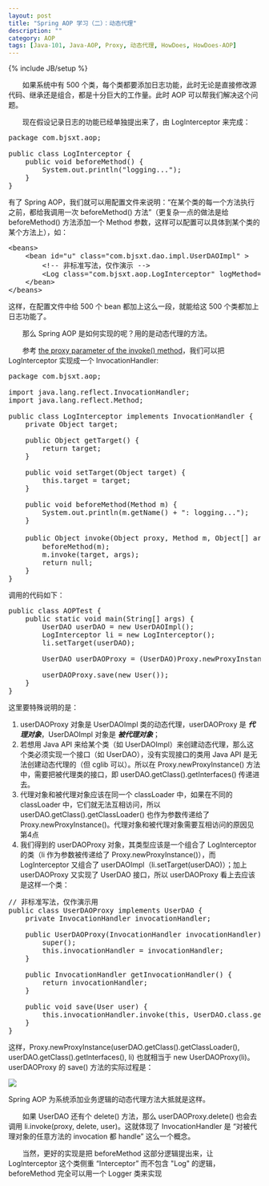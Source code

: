 ```yaml
---
layout: post
title: "Spring AOP 学习（二）：动态代理"
description: ""
category: AOP
tags: [Java-101, Java-AOP, Proxy, 动态代理, HowDoes, HowDoes-AOP]
---
```

{% include JB/setup %}

　　如果系统中有 500 个类，每个类都要添加日志功能，此时无论是直接修改源代码、继承还是组合，都是十分巨大的工作量。此时 AOP 可以帮我们解决这个问题。  

　　现在假设记录日志的功能已经单独提出来了，由 LogInterceptor 来完成：

<pre class="prettyprint linenums">
package com.bjsxt.aop;  
  
public class LogInterceptor {  
	public void beforeMethod() {  
		System.out.println("logging...");  
	}  
}  
</pre>

有了 Spring AOP，我们就可以用配置文件来说明：“在某个类的每一个方法执行之前，都给我调用一次 beforeMethod() 方法”（更复杂一点的做法是给 beforeMethod() 方法添加一个 Method 参数，这样可以配置可以具体到某个类的某个方法上），如：

<pre class="prettyprint linenums">
&lt;beans&gt;  
	&lt;bean id="u" class="com.bjsxt.dao.impl.UserDAOImpl" &gt;  
		&lt;!-- 非标准写法，仅作演示 --&gt;  
		&lt;Log class="com.bjsxt.aop.LogInterceptor" logMethod="beforeMethod" targetMethod="all" /&gt;  
	&lt;/bean&gt;  
&lt;/beans&gt;  
</pre>

这样，在配置文件中给 500 个 bean 都加上这么一段，就能给这 500 个类都加上日志功能了。  

　　那么 Spring AOP 是如何实现的呢？用的是动态代理的方法。  

　　参考 [the proxy parameter of the invoke() method](/java/2009/08/13/proxy-parameter-of-the-invoke-method/)，我们可以把 LogInterceptor 实现成一个 InvocationHandler:

<pre class="prettyprint linenums">
package com.bjsxt.aop;  
  
import java.lang.reflect.InvocationHandler;  
import java.lang.reflect.Method;  
  
public class LogInterceptor implements InvocationHandler {  
	private Object target;  
	  
	public Object getTarget() {  
		return target;  
	}  
  
	public void setTarget(Object target) {  
		this.target = target;  
	}  
  
	public void beforeMethod(Method m) {  
		System.out.println(m.getName() + ": logging...");  
	}  
  
	public Object invoke(Object proxy, Method m, Object[] args)　throws Throwable {  
		beforeMethod(m);  
		m.invoke(target, args);  
		return null;  
	}  
}  
</pre>

调用的代码如下： 

<pre class="prettyprint linenums">
public class AOPTest {  
	public static void main(String[] args) {  
		UserDAO userDAO = new UserDAOImpl();  
		LogInterceptor li = new LogInterceptor();  
		li.setTarget(userDAO);  
		  
		UserDAO userDAOProxy = (UserDAO)Proxy.newProxyInstance(userDAO.getClass().getClassLoader(), userDAO.getClass().getInterfaces(), li);  
		  
		userDAOProxy.save(new User());  
	}  
}  
</pre>

这里要特殊说明的是：

1. userDAOProxy 对象是 UserDAOImpl 类的动态代理，userDAOProxy 是 _**代理对象**_，UserDAOImpl 对象是 _**被代理对象**_；
2. 若想用 Java API 来给某个类（如 UserDAOImpl）来创建动态代理，那么这个类必须实现一个接口（如 UserDAO），没有实现接口的类用 Java API 是无法创建动态代理的（但 cglib 可以）。所以在 Proxy.newProxyInstance() 方法中，需要把被代理类的接口，即 userDAO.getClass().getInterfaces() 传递进去。
3. 代理对象和被代理对象应该在同一个 classLoader 中，如果在不同的 classLoader 中，它们就无法互相访问，所以 userDAO.getClass().getClassLoader() 也作为参数传递给了 Proxy.newProxyInstance()。代理对象和被代理对象需要互相访问的原因见第4点
4. 我们得到的 userDAOProxy 对象，其类型应该是一个组合了 LogInterceptor 的类（li 作为参数被传递给了 Proxy.newProxyInstance()），而 LogInterceptor 又组合了 userDAOImpl（li.setTarget(userDAO)）；加上 userDAOProxy 又实现了 UserDAO 接口，所以 userDAOProxy 看上去应该是这样一个类：

<pre class="prettyprint linenums">
// 非标准写法，仅作演示用  
public class UserDAOProxy implements UserDAO {  
	private InvocationHandler invocationHandler;  
  
	public UserDAOProxy(InvocationHandler invocationHandler) {  
		super();  
		this.invocationHandler = invocationHandler;  
	}  
  
	public InvocationHandler getInvocationHandler() {  
		return invocationHandler;  
	}  
  
	public void save(User user) {  
		this.invocationHandler.invoke(this, UserDAO.class.getDeclaredMethod("save", User.class), user);  
	}  
}  
</pre>

这样，Proxy.newProxyInstance(userDAO.getClass().getClassLoader(), userDAO.getClass().getInterfaces(), li) 也就相当于 new UserDAOProxy(li)。userDAOProxy 的 save() 方法的实际过程是：

![](https://eovqra.bn1.livefilestore.com/y2psdMa3VIkfLxJVKzL7OljPH8_04W32ozs_rNo70aCujoHjUlwauQag5x6AE7jPtVMrobEvNG0wvEJAIjGrXNL6EIkk78R0zG6dKwcNCcg4V8/251a2192-7c96-3baa-838c-5a0aef24de8e.png?psid=1)

Spring AOP 为系统添加业务逻辑的动态代理方法大抵就是这样。  

　　如果 UserDAO 还有个 delete() 方法，那么 userDAOProxy.delete() 也会去调用 li.invoke(proxy, delete, user)。这就体现了 InvocationHandler 是 “对被代理对象的任意方法的 invocation 都 handle” 这么一个概念。  

　　当然，更好的实现是把 beforeMethod 这部分逻辑提出来，让 LogInterceptor 这个类侧重 “Interceptor” 而不包含 "Log" 的逻辑，beforeMethod 完全可以用一个 Logger 类来实现